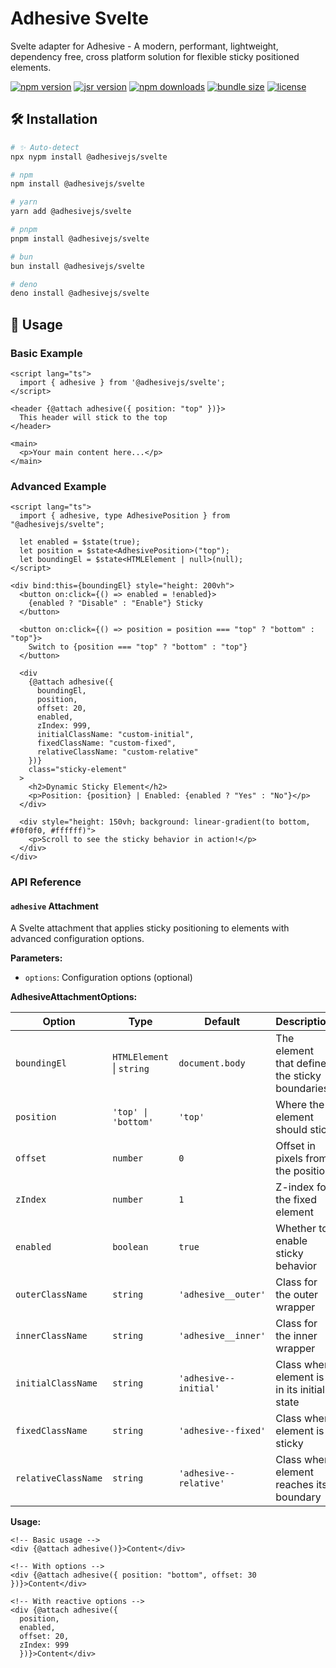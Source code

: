 # Adhesive Svelte

Svelte adapter for Adhesive - A modern, performant, lightweight, dependency free, cross platform solution for flexible sticky positioned elements.

[![npm version](https://img.shields.io/npm/v/@adhesivejs/svelte?color=4c207d)](https://npmjs.com/package/@adhesivejs/svelte)
[![jsr version](https://img.shields.io/jsr/v/@adhesivejs/svelte?color=4c207d)](https://jsr.io/@adhesivejs/svelte)
[![npm downloads](https://img.shields.io/npm/dm/@adhesivejs/svelte?color=4c207d)](https://npm.chart.dev/@adhesivejs/svelte)
[![bundle size](https://img.shields.io/bundlephobia/minzip/@adhesivejs/svelte?color=4c207d)](https://bundlephobia.com/package/@adhesivejs/svelte)
[![license](https://img.shields.io/github/license/adhesivejs/adhesive?color=4c207d)](https://github.com/adhesivejs/adhesive/blob/main/LICENSE)

## 🛠️ Installation

```sh
# ✨ Auto-detect
npx nypm install @adhesivejs/svelte

# npm
npm install @adhesivejs/svelte

# yarn
yarn add @adhesivejs/svelte

# pnpm
pnpm install @adhesivejs/svelte

# bun
bun install @adhesivejs/svelte

# deno
deno install @adhesivejs/svelte
```

## 🎨 Usage

### Basic Example

```svelte
<script lang="ts">
  import { adhesive } from '@adhesivejs/svelte';
</script>

<header {@attach adhesive({ position: "top" })}>
  This header will stick to the top
</header>

<main>
  <p>Your main content here...</p>
</main>
```

### Advanced Example

```svelte
<script lang="ts">
  import { adhesive, type AdhesivePosition } from "@adhesivejs/svelte";

  let enabled = $state(true);
  let position = $state<AdhesivePosition>("top");
  let boundingEl = $state<HTMLElement | null>(null);
</script>

<div bind:this={boundingEl} style="height: 200vh">
  <button on:click={() => enabled = !enabled}>
    {enabled ? "Disable" : "Enable"} Sticky
  </button>

  <button on:click={() => position = position === "top" ? "bottom" : "top"}>
    Switch to {position === "top" ? "bottom" : "top"}
  </button>

  <div
    {@attach adhesive({
      boundingEl,
      position,
      offset: 20,
      enabled,
      zIndex: 999,
      initialClassName: "custom-initial",
      fixedClassName: "custom-fixed",
      relativeClassName: "custom-relative"
    })}
    class="sticky-element"
  >
    <h2>Dynamic Sticky Element</h2>
    <p>Position: {position} | Enabled: {enabled ? "Yes" : "No"}</p>
  </div>

  <div style="height: 150vh; background: linear-gradient(to bottom, #f0f0f0, #ffffff)">
    <p>Scroll to see the sticky behavior in action!</p>
  </div>
</div>
```

### API Reference

#### `adhesive` Attachment

A Svelte attachment that applies sticky positioning to elements with advanced configuration options.

**Parameters:**

- `options`: Configuration options (optional)

**AdhesiveAttachmentOptions:**

| Option              | Type                      | Default                | Description                                    |
| ------------------- | ------------------------- | ---------------------- | ---------------------------------------------- |
| `boundingEl`        | `HTMLElement` \| `string` | `document.body`        | The element that defines the sticky boundaries |
| `position`          | `'top' \| 'bottom'`       | `'top'`                | Where the element should stick                 |
| `offset`            | `number`                  | `0`                    | Offset in pixels from the position             |
| `zIndex`            | `number`                  | `1`                    | Z-index for the fixed element                  |
| `enabled`           | `boolean`                 | `true`                 | Whether to enable sticky behavior              |
| `outerClassName`    | `string`                  | `'adhesive__outer'`    | Class for the outer wrapper                    |
| `innerClassName`    | `string`                  | `'adhesive__inner'`    | Class for the inner wrapper                    |
| `initialClassName`  | `string`                  | `'adhesive--initial'`  | Class when element is in its initial state     |
| `fixedClassName`    | `string`                  | `'adhesive--fixed'`    | Class when element is sticky                   |
| `relativeClassName` | `string`                  | `'adhesive--relative'` | Class when element reaches its boundary        |

**Usage:**

```svelte
<!-- Basic usage -->
<div {@attach adhesive()}>Content</div>

<!-- With options -->
<div {@attach adhesive({ position: "bottom", offset: 30 })}>Content</div>

<!-- With reactive options -->
<div {@attach adhesive({
  position,
  enabled,
  offset: 20,
  zIndex: 999
  })}>Content</div>
```
